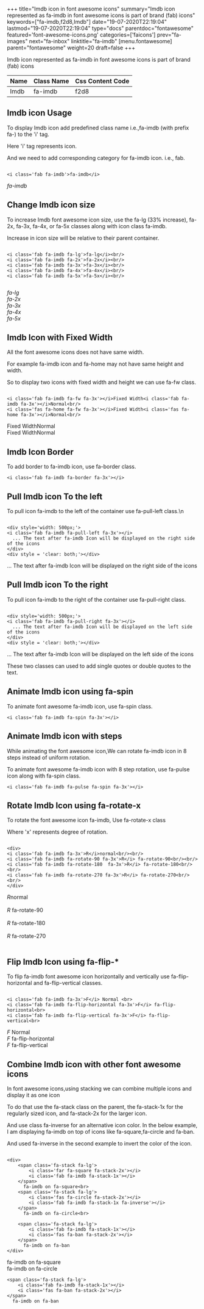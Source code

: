 +++
title="Imdb icon in font awesome icons"
summary="Imdb icon represented as fa-imdb in font awesome icons is part of brand (fab) icons"
keywords=["fa-imdb,f2d8,Imdb"]
date="19-07-2020T22:19:04"
lastmod="19-07-2020T22:19:04"
type="docs"
parentdoc="fontawesome"
featured='font-awesome-icons.png'
categories=['faicons']
prev="fa-images"
next="fa-inbox"
linktitle="fa-imdb"
[menu.fontawesome]
parent="fontawesome"
weight=20
draft=false
+++


Imdb icon represented as fa-imdb in font awesome icons is part of brand (fab) icons

<div class='table-responsive'><table class='table'><thead><tr><th>Name</th><th>Class Name</th><th>Css Content Code</th></tr></thead><tbody><tr><td>Imdb</td><td>fa-imdb</td><td>f2d8</td></tr></tbody></table></div>



## Imdb icon Usage

To display Imdb icon add predefined class name i.e.,fa-imdb (with prefix fa-) to the 'i' tag.

Here 'i' tag represents icon.

And we need to add corresponding category for fa-imdb icon. i.e., fab.


```

<i class='fab fa-imdb'>fa-imdb</i>
```

<i class='fab fa-imdb'>fa-imdb</i>




## Change Imdb icon size
To increase Imdb font awesome icon size, use the fa-lg (33% increase), fa-2x, fa-3x, fa-4x, or fa-5x classes along with icon class fa-imdb.

Increase in icon size will be relative to their parent container. 

```

<i class='fab fa-imdb fa-lg'>fa-lg</i><br/>
<i class='fab fa-imdb fa-2x'>fa-2x</i><br/>
<i class='fab fa-imdb fa-3x'>fa-3x</i><br/>
<i class='fab fa-imdb fa-4x'>fa-4x</i><br/>
<i class='fab fa-imdb fa-5x'>fa-5x</i><br/>
            
```

<i class='fab fa-imdb fa-lg'>fa-lg</i><br/>
<i class='fab fa-imdb fa-2x'>fa-2x</i><br/>
<i class='fab fa-imdb fa-3x'>fa-3x</i><br/>
<i class='fab fa-imdb fa-4x'>fa-4x</i><br/>
<i class='fab fa-imdb fa-5x'>fa-5x</i><br/>
            



## Imdb Icon with Fixed Width 

All the font awesome icons does not have same width.

For example fa-imdb icon and fa-home may not have same height and width.

So to display two icons with fixed width and height we can use fa-fw class.


```

<i class='fab fa-imdb fa-fw fa-3x'></i>Fixed Width<i class='fab fa-imdb fa-3x'></i>Normal<br/>
<i class='fas fa-home fa-fw fa-3x'></i>Fixed Width<i class='fas fa-home fa-3x'></i>Normal<br/>
```

<i class='fab fa-imdb fa-fw fa-3x'></i>Fixed Width<i class='fab fa-imdb fa-3x'></i>Normal<br/>
<i class='fas fa-home fa-fw fa-3x'></i>Fixed Width<i class='fas fa-home fa-3x'></i>Normal<br/>



## Imdb Icon Border 

To add border to fa-imdb icon, use fa-border class.


```
<i class='fab fa-imdb fa-border fa-3x'></i>

```
<i class='fab fa-imdb fa-border fa-3x'></i>





## Pull Imdb icon To the left

To pull icon fa-imdb to the left of the container use fa-pull-left class.\n

```

<div style='width: 500px;'>
<i class='fab fa-imdb fa-pull-left fa-3x'></i>
  ... The text after fa-imdb Icon will be displayed on the right side of the icons
</div>
<div style = 'clear: both;'></div>
```

<div style='width: 500px;'>
<i class='fab fa-imdb fa-pull-left fa-3x'></i>
  ... The text after fa-imdb Icon will be displayed on the right side of the icons
</div>
<div style = 'clear: both;'></div>




## Pull Imdb icon To the right
To pull icon fa-imdb to the right of the container use fa-pull-right class.

```

<div style='width: 500px;'>
<i class='fab fa-imdb fa-pull-right fa-3x'></i>
  ... The text after fa-imdb Icon will be displayed on the left side of the icons
</div>
<div style = 'clear: both;'></div>
```

<div style='width: 500px;'>
<i class='fab fa-imdb fa-pull-right fa-3x'></i>
  ... The text after fa-imdb Icon will be displayed on the left side of the icons
</div>
<div style = 'clear: both;'></div>

These two classes can used to add single quotes or double quotes to the text.


## Animate Imdb icon using fa-spin
To animate font awesome fa-imdb icon, use fa-spin class.

```
<i class='fab fa-imdb fa-spin fa-3x'></i>
```
<i class='fab fa-imdb fa-spin fa-3x'></i>




## Animate Imdb icon with steps
While animating the font awesome icon,We can rotate fa-imdb icon in 8 steps instead of uniform rotation.

To animate font awesome fa-imdb icon with 8 step rotation, use fa-pulse icon along with fa-spin class.


```
<i class='fab fa-imdb fa-pulse fa-spin fa-3x'></i>

```
<i class='fab fa-imdb fa-pulse fa-spin fa-3x'></i>





## Rotate Imdb Icon using fa-rotate-x
To rotate the font awesome icon fa-imdb, Use fa-rotate-x class

Where 'x' represents degree of rotation.


```

<div>
<i class='fab fa-imdb fa-3x'>R</i>normal<br/><br/>
<i class='fab fa-imdb fa-rotate-90 fa-3x'>R</i> fa-rotate-90<br/><br/> 
<i class='fab fa-imdb fa-rotate-180  fa-3x'>R</i> fa-rotate-180<br/><br/> 
<i class='fab fa-imdb fa-rotate-270 fa-3x'>R</i> fa-rotate-270<br/><br/>
</div>
```

<div>
<i class='fab fa-imdb fa-3x'>R</i>normal<br/><br/>
<i class='fab fa-imdb fa-rotate-90 fa-3x'>R</i> fa-rotate-90<br/><br/> 
<i class='fab fa-imdb fa-rotate-180  fa-3x'>R</i> fa-rotate-180<br/><br/> 
<i class='fab fa-imdb fa-rotate-270 fa-3x'>R</i> fa-rotate-270<br/><br/>
</div>




## Flip Imdb Icon using fa-flip-*
To flip fa-imdb font awesome icon horizontally and vertically use fa-flip-horizontal and fa-flip-vertical classes. 

```

<i class='fab fa-imdb fa-3x'>F</i> Normal <br>
<i class='fab fa-imdb fa-flip-horizontal fa-3x'>F</i> fa-flip-horizontal<br>
<i class='fab fa-imdb fa-flip-vertical fa-3x'>F</i> fa-flip-vertical<br>
```

<i class='fab fa-imdb fa-3x'>F</i> Normal <br>
<i class='fab fa-imdb fa-flip-horizontal fa-3x'>F</i> fa-flip-horizontal<br>
<i class='fab fa-imdb fa-flip-vertical fa-3x'>F</i> fa-flip-vertical<br>




## Combine Imdb icon with other font awesome icons
In font awesome icons,using stacking we can combine multiple icons and display it as one icon 

To do that use the fa-stack class on the parent, the fa-stack-1x for the regularly sized icon, and fa-stack-2x for the larger icon.

And use class fa-inverse for an alternative icon color. 
In the below example, I am displaying fa-imdb on top of icons like fa-square,fa-circle and fa-ban.

And used fa-inverse in the second example to invert the color of the icon.

```

<div>
    <span class='fa-stack fa-lg'>
        <i class='far fa-square fa-stack-2x'></i>
        <i class='fab fa-imdb fa-stack-1x'></i>
    </span>
      fa-imdb on fa-square<br>
    <span class='fa-stack fa-lg'>
        <i class='fas fa-circle fa-stack-2x'></i>
        <i class='fab fa-imdb fa-stack-1x fa-inverse'></i>
    </span>
      fa-imdb on fa-circle<br>

    <span class='fa-stack fa-lg'>
        <i class='fab fa-imdb fa-stack-1x'></i>
        <i class='fas fa-ban fa-stack-2x'></i>
    </span>
      fa-imdb on fa-ban
</div>
```

<div>
    <span class='fa-stack fa-lg'>
        <i class='far fa-square fa-stack-2x'></i>
        <i class='fab fa-imdb fa-stack-1x'></i>
    </span>
      fa-imdb on fa-square<br>
    <span class='fa-stack fa-lg'>
        <i class='fas fa-circle fa-stack-2x'></i>
        <i class='fab fa-imdb fa-stack-1x fa-inverse'></i>
    </span>
      fa-imdb on fa-circle<br>

    <span class='fa-stack fa-lg'>
        <i class='fab fa-imdb fa-stack-1x'></i>
        <i class='fas fa-ban fa-stack-2x'></i>
    </span>
      fa-imdb on fa-ban
</div>






